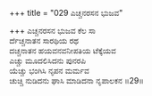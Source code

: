 +++
title = "029 ಎಚ್ಚನರಸನ ಭುಜವ"

+++
ಎಚ್ಚನರಸನ ಭುಜವ ಕೆಲ ಸಾ  
ರ್ದೆಚ್ಚನಾತನ ಸಾರಥಿಯ ರಥ  
ದಚ್ಚನಾತನ ಹಯವನವನೀಪತಿಯ ಟೆಕ್ಕೆಯವ  
ಎಚ್ಚು ಮೂದಲಿಸಿದನು ಪುನರಪಿ  
ಯೆಚ್ಚು ಭಂಗಿಸಿ ನೃಪನ ಮರ್ಮವ  
ಚುಚ್ಚಿ ನುಡಿದನು ಘಾಸಿ ಮಾಡಿದನಾ ನೃಪಾಲಕನ      ॥29॥